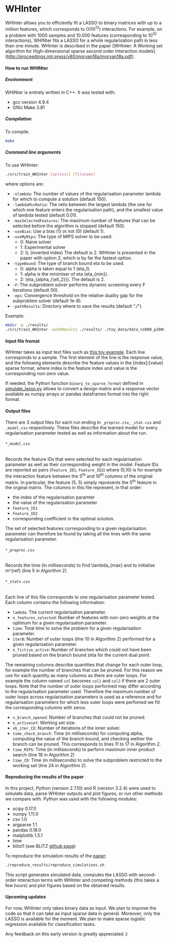 # WHInter
WHInter allows you to efficiently fit a LASSO to binary matrices with up to a million features, which corresponds to O(10<sup>12</sup>) interactions. For example, on a problem with 1000 samples and 10.000 features (corresponding to 10<sup>10</sup> interactions), WHINter fits a LASSO for a whole regularisation path in less than one minute. WHInter is described in the paper [WHInter: A Working set algorithm for High-dimensional sparse second order Interaction models] (http://proceedings.mlr.press/v80/morvan18a/morvan18a.pdf).

#### How to run WHINter
##### Environment
WHINter is entirely written in C++. It was tested with:
* gcc version 4.9.4
* GNU Make 3.81

##### Compilation
To compile:
```bash
make
```

##### Command line arguments
To use WHInter:
```bash
./src/train_WHInter [options] [filename]
```
where options are:
* `-nlambda`: The number of values of the regularisation parameter lambda for which to compute a solution (default 100).
* `-lambdaMinRatio`: The ratio between the largest lambda (the one for which one feature enters the regularisation path), and the smallest value of lambda tested (default 0.01).
* `-maxSelectedFeatures`: The maximum number of features that can be selected before the algorithm is stopped (default 150).
* `-useBias`: Use a bias (1) ot not (0) (default 1).
* `-useMyMips`: The type of MIPS solver to be used:
    * 0: Naive solver
    * 1: Experimental solver
    * 2: IL (inverted index)
The default is 2. WHInter is presented in the paper with option 2, which is by far the fastest option.
* `-typeBound`: The type of branch bound eta to be used:
    * 0: alpha is taken equal to 1 (eta_1).
    * 1: alpha is the minimiser of eta (eta_{min}).
    * 2: (eta_{alpha_{\ell_2}}).
The default is 2.
* `-F`: The subproblem solver performs dynamic screening every F iterations (default 50).
* `-eps`: Convergence threshold on the relative duality gap for the subproblem solver (default 1e-8).
* `-pathResults`: Directory where to save the results (default "./")

Example:
```bash
mkdir -p ./results/
./src/train_WHInter -pathResults ./results/ ./toy_data/data_n1000_p1000.tsv
```

#### Input file fromat
WHInter takes as input text files such as [this toy example](./toy_data/data_n1000_p1000.tsv). Each line corresponds to a sample. The first element of the line is the response value, and the following elements describe the feature values in the [index]:[value] sparse format, where index is the feature index and value is the corresponding non-zero value.

If needed, the Python function `binary_to_sparse_format` defined in [simulate_lasso.py](./reproduce_results/get_data_preprocessed/simulate_lasso.py) allows to convert a design matrix and a response vector available as numpy arrays or pandas dataframes format into the right format.

#### Output files
There are 3 output files for each run ending in `_preproc.csv`, `_stat.csv` and `_model.csv` respectively. These files describe the learned model for every regularisation parameter tested as well as information about the run.

###### `*_model.csv`
Records the feature IDs that were selected for each regularisation parameter as well as their corresponding weight in the model. Feature IDs are reported as pairs (`Feature_ID1`, `Feature_ID2`) where (5,10) is for example the interaction feature between the 5<sup>th</sup> and 10<sup>th</sup> columns of the original matrix. In particular, the feature (5, 5) simply represents the 5<sup>th</sup> feature in the orginal matrix. The columns in this file represent, in that order:
* the index of the regularisation paramter
* the value of the regularisation parameter
* `Feature_ID1`
* `Feature_ID2`
* corresponding coefficient in the optimal solution.

The set of selected features corresponding to a given regularisation parameter can therefore be found by taking all the lines with the same regularisation parameter.

###### `*_preproc.csv`
Records the time (in milliseconds) to find \lambda_{max} and to initialise m^{ref} (line 5 in Algorithm 2).

###### `*_stats.csv`
Each line of this file corresponds to one regularisation parameter tested. Each column contains the following information:
* `lambda`: The current regularisation parameter.
* `n_features_selected`: Number of features with non-zero weights at the optimum for a given regularisation parameter.
* `time`: Total time to solve the problem for a given regularisation parameter.
* `iterB`: Number of outer loops (line 10 in Algorithm 2) performed for a given regularisation parameter.
* `n_fictive_active`: Number of branches which could not have been pruned based on the branch bound zeta for the current dual point.

The remaining columns describe quantities that change for each outer loop, for example the number of branches that can be pruned. For this reason we use for each quantity as many columns as there are outer loops. For example the column named `col` becomes `col1` and `col2` if there are 2 outer loops. Note that the number of outer loops performed may differ according to the regularisation parameter used. Therefore the maximum number of outer loops across regularisation parameters is used as a reference and for regularisation parameters for which less outer loops were perfomed we fill the corresponding columns with zeros. 
* `n_branch_opened`: Number of branches that could not be pruned.
* `n_activeset`: Working set size.
* `nb_iter_CD`: Number of iterations of the inner solver.
* `time_check_branch`: Time (in milliseconds) for computing alpha, computing the value of the branch bound, and checking wether the branch can be pruned. This corresponds to lines 11 to 17 in Algorithm 2.
* `time_MIPS`: Time (in milliseconds) to perform maximum inner product search (line 18 in Algorithm 2)
* `time_CD`: Time (in milliseconds) to solve the subproblem restricted to the working set (line 24 in Algorithm 2).

#### Reproducing the results of the paper
In this project, Python (version 2.7.10) and R (version 3.2.4) were used to simulate data, parse WHInter outputs and plot figures, or run other methods we compare with. Python was used with the following modules:
* scipy 0.17.0
* numpy 1.11.0
* csv 1.0
* argparse 1.1
* pandas 0.18.0
* matplotlib 1.5.1
* time
* blitzl1 (see BLITZ [github page](https://github.com/tbjohns/BlitzL1))

To reproduce the simulation results of the [paper](http://proceedings.mlr.press/v80/morvan18a/morvan18a.pdf):
```bash
./reproduce_results/reproduce_simulations.sh
```
This script generates simulated data, computes the LASSO with second-order interaction terms with WHInter and competing methods (this takes a few hours) and plot figures based on the obtained results.

#### Upcoming updates
For now, WHInter only takes binary data as input. We plan to improve the code so that it can take as input sparse data in general. Moreover, only the LASSO is available for the moment. We plan to make sparse logistic regression available for classification tasks.

Any feedback on this early version is greatly appreciated :)





